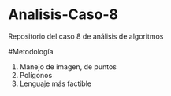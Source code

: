 # Analisis-Caso-8
Repositorio del caso 8 de análisis de algoritmos

#Metodología
1. Manejo de imagen, de puntos
2. Polígonos
3. Lenguaje más factible
